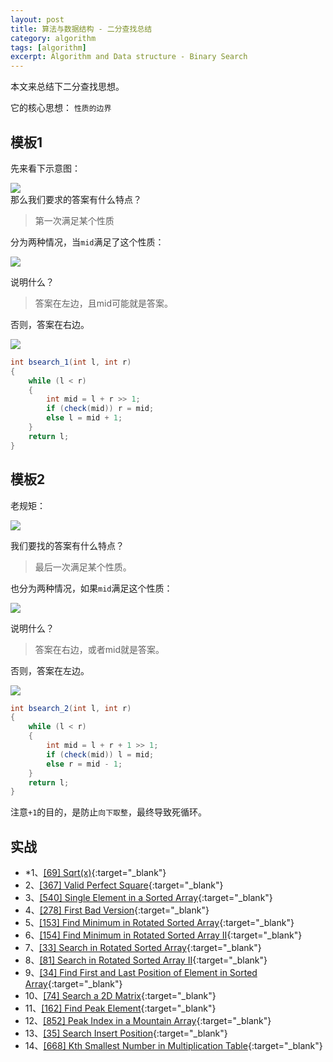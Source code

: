 ```yaml
---
layout: post
title: 算法与数据结构 - 二分查找总结
category: algorithm
tags: [algorithm]
excerpt: Algorithm and Data structure - Binary Search
---
```



本文来总结下二分查找思想。  

它的核心思想： `性质的边界`   


## 模板1  

先来看下示意图：  

![](https://yyc-images.oss-cn-beijing.aliyuncs.com/binary_search_module_1.png)  
那么我们要求的答案有什么特点？   

> 第一次满足某个性质  

分为两种情况，当`mid`满足了这个性质：  

![](https://yyc-images.oss-cn-beijing.aliyuncs.com/binary_search_module_1_right.png)  

说明什么？  

> 答案在左边，且mid可能就是答案。  

否则，答案在右边。  

![](https://yyc-images.oss-cn-beijing.aliyuncs.com/binary_search_module_1_left.png)  

``` java
int bsearch_1(int l, int r)
{
    while (l < r)
    {
        int mid = l + r >> 1;
        if (check(mid)) r = mid;
        else l = mid + 1;
    }
    return l;
}
```


## 模板2  
  

老规矩：  

![](https://yyc-images.oss-cn-beijing.aliyuncs.com/binary_search_module_2.png)  

我们要找的答案有什么特点？  

> 最后一次满足某个性质。   


也分为两种情况，如果`mid`满足这个性质：  

![](https://yyc-images.oss-cn-beijing.aliyuncs.com/binary_search_module_2_left.png)  


说明什么？  

> 答案在右边，或者mid就是答案。  


否则，答案在左边。  



![](https://yyc-images.oss-cn-beijing.aliyuncs.com/binary_search_module_2_right.png)  


``` java
int bsearch_2(int l, int r)
{
    while (l < r)
    {
        int mid = l + r + 1 >> 1;
        if (check(mid)) l = mid;
        else r = mid - 1;
    }
    return l;
}
```

注意`+1`的目的，是防止`向下取整`，最终导致死循环。  



## 实战  

- *1、[[69] Sqrt(x)](http://yaoyichen.cn/algorithm/2020/05/17/leetcode-69.html){:target="_blank"}  
- 2、[[367] Valid Perfect Square](http://yaoyichen.cn/algorithm/2020/06/25/leetcode-367.html){:target="_blank"}  
- 3、[[540] Single Element in a Sorted Array](http://yaoyichen.cn/algorithm/2020/05/18/leetcode-540.html){:target="_blank"}  
- 4、[[278] First Bad Version](http://yaoyichen.cn/algorithm/2020/05/20/leetcode-278.html){:target="_blank"}  
- 5、[[153] Find Minimum in Rotated Sorted Array](http://yaoyichen.cn/algorithm/2020/05/20/leetcode-153.html){:target="_blank"}  
- 6、[[154] Find Minimum in Rotated Sorted Array II](http://yaoyichen.cn/algorithm/2020/07/15/leetcode-154.html){:target="_blank"}  
- 7、[[33] Search in Rotated Sorted Array](http://yaoyichen.cn/algorithm/2020/07/15/leetcode-33.html){:target="_blank"}  
- 8、[[81] Search in Rotated Sorted Array II](http://yaoyichen.cn/algorithm/2020/07/15/leetcode-81.html){:target="_blank"}  
- 9、[[34] Find First and Last Position of Element in Sorted Array](http://yaoyichen.cn/algorithm/2020/05/22/leetcode-34.html){:target="_blank"}  
- 10、[[74] Search a 2D Matrix](http://yaoyichen.cn/algorithm/2020/07/02/leetcode-74.html){:target="_blank"}  
- 11、[[162] Find Peak Element](http://yaoyichen.cn/algorithm/2020/07/15/leetcode-162.html){:target="_blank"}  
- 12、[[852] Peak Index in a Mountain Array](http://yaoyichen.cn/algorithm/2020/07/15/leetcode-852.html){:target="_blank"}  
- 13、[[35] Search Insert Position](http://yaoyichen.cn/algorithm/2020/07/15/leetcode-35.html){:target="_blank"}  
- 14、[[668] Kth Smallest Number in Multiplication Table](http://yaoyichen.cn/algorithm/2020/08/28/leetcode-668.html){:target="_blank"}  


